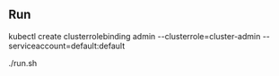 ## Run

kubectl create clusterrolebinding admin --clusterrole=cluster-admin --serviceaccount=default:default

./run.sh